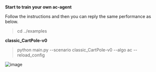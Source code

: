 **Start to train your own ac-agent**

Follow the instructions and then you can reply the same performance as below.

>cd ../examples

**classic_CartPole-v0**

>python main.py --scenario classic_CartPole-v0 --algo ac --reload_config

![image](https://github.com/jidiai/ai_lib/raw/master/examples/assets/ac_cartpole.png)
